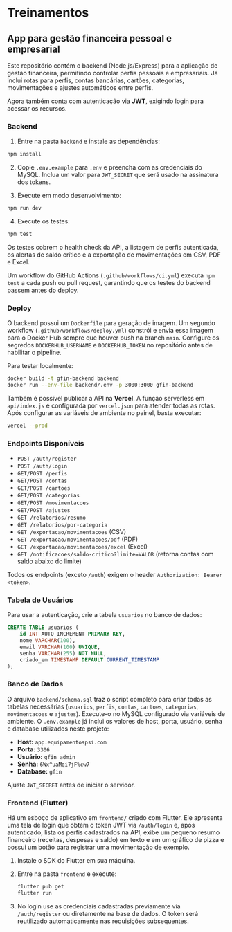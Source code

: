 # Treinamentos

## App para gestão financeira pessoal e empresarial

Este repositório contém o backend (Node.js/Express) para a aplicação de gestão financeira, permitindo controlar perfis pessoais e empresariais. Já inclui rotas para perfis, contas bancárias, cartões, categorias, movimentações e ajustes automáticos entre perfis.

Agora também conta com autenticação via **JWT**, exigindo login para acessar os recursos.

### Backend

1. Entre na pasta `backend` e instale as dependências:

```bash
npm install
```

2. Copie `.env.example` para `.env` e preencha com as credenciais do MySQL.
   Inclua um valor para `JWT_SECRET` que será usado na assinatura dos tokens.

3. Execute em modo desenvolvimento:

```bash
npm run dev
```

4. Execute os testes:

```bash
npm test
```
Os testes cobrem o health check da API, a listagem de perfis autenticada, os alertas de saldo crítico e a exportação de movimentações em CSV, PDF e Excel.

Um workflow do GitHub Actions (`.github/workflows/ci.yml`) executa `npm test` a cada push ou pull request, garantindo que os testes do backend passem antes do deploy.

### Deploy

O backend possui um `Dockerfile` para geração de imagem. Um segundo workflow (`.github/workflows/deploy.yml`) constrói e envia essa imagem para o Docker Hub sempre que houver push na branch `main`. Configure os segredos `DOCKERHUB_USERNAME` e `DOCKERHUB_TOKEN` no repositório antes de habilitar o pipeline.

Para testar localmente:

```bash
docker build -t gfin-backend backend
docker run --env-file backend/.env -p 3000:3000 gfin-backend
```

Também é possível publicar a API na **Vercel**. A função serverless em `api/index.js` é configurada por `vercel.json` para atender todas as rotas. Após configurar as variáveis de ambiente no painel, basta executar:

```bash
vercel --prod
```

### Endpoints Disponíveis

- `POST /auth/register`
- `POST /auth/login`
- `GET/POST /perfis`
- `GET/POST /contas`
- `GET/POST /cartoes`
- `GET/POST /categorias`
- `GET/POST /movimentacoes`
- `GET/POST /ajustes`
- `GET /relatorios/resumo`
- `GET /relatorios/por-categoria`
- `GET /exportacao/movimentacoes` (CSV)
- `GET /exportacao/movimentacoes/pdf` (PDF)
- `GET /exportacao/movimentacoes/excel` (Excel)
- `GET /notificacoes/saldo-critico?limite=VALOR` (retorna contas com saldo abaixo do limite)

Todos os endpoints (exceto `/auth`) exigem o header `Authorization: Bearer <token>`.

### Tabela de Usuários

Para usar a autenticação, crie a tabela `usuarios` no banco de dados:

```sql
CREATE TABLE usuarios (
    id INT AUTO_INCREMENT PRIMARY KEY,
    nome VARCHAR(100),
    email VARCHAR(100) UNIQUE,
    senha VARCHAR(255) NOT NULL,
    criado_em TIMESTAMP DEFAULT CURRENT_TIMESTAMP
);
```

### Banco de Dados

O arquivo `backend/schema.sql` traz o script completo para criar todas as
tabelas necessárias (`usuarios`, `perfis`, `contas`, `cartoes`, `categorias`,
`movimentacoes` e `ajustes`). Execute-o no MySQL configurado via variáveis de
ambiente. O `.env.example` já inclui os valores de host, porta, usuário, senha e
database utilizados neste projeto:

- **Host:** `app.equipamentospsi.com`
- **Porta:** `3306`
- **Usuário:** `gfin_admin`
- **Senha:** `6Wx^uaMqi7jF%cw7`
- **Database:** `gfin`

Ajuste `JWT_SECRET` antes de iniciar o servidor.

### Frontend (Flutter)

Há um esboço de aplicativo em `frontend/` criado com Flutter. Ele apresenta uma tela de login que obtém o token JWT via `/auth/login` e, após autenticado, lista os perfis cadastrados na API, exibe um pequeno resumo financeiro (receitas, despesas e saldo) em texto e em um gráfico de pizza e possui um botão para registrar uma movimentação de exemplo.

1. Instale o SDK do Flutter em sua máquina.
2. Entre na pasta `frontend` e execute:

   ```bash
   flutter pub get
   flutter run
   ```

3. No login use as credenciais cadastradas previamente via `/auth/register` ou diretamente na base de dados. O token será reutilizado automaticamente nas requisições subsequentes.

